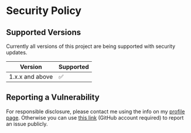 # Security Policy

## Supported Versions

Currently all versions of this project are
being supported with security updates.

| Version         | Supported          |
| --------------- | ------------------ |
| 1.x.x and above | :white_check_mark: |

## Reporting a Vulnerability

For responsible disclosure, please contact me using the info on my [profile page](https://github.com/thomasleplus). Otherwise you can use [this link](https://github.com/thomasleplus/raspberry-pi-gpio/issues/new?assignees=thomasleplus&labels=security&template=security_vulnerability.md&title=%5BVULN%5D) (GitHub account required) to report an issue publicly.
